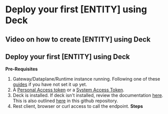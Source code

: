 # Deploy your first [ENTITY] using Deck

## Video on how to create [ENTITY] using Deck

<!--
[![Adding new [ENTITY] using Deck](./images/)](https://youtu.be/ "Adding new [ENTITY] using Deck")
-->

## Deploy your first [ENTITY] using Deck

**Pre-Requisites**

1. Gateway/Dataplane/Runtime instance running. Following one of these [guides](../install/) if you have not set it up yet.
2. A [Personal Access token](../deck/create-deck-token-konnect/personal-access-token/) or a [System Access Token](../deck/create-deck-token-konnect/system-access-token/). 
3. Deck is installed. If deck isn't installed, review the documentation [here](https://docs.konghq.com/deck/latest/installation/). This is also outlined [here](../deck/install-deck/) in this github repository. 
4. Rest client, browser or curl access to call the endpoint. 
**Steps**